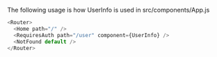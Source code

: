 The following usage is how UserInfo is used in src/components/App.js

```js static
<Router>
  <Home path="/" />
  <RequiresAuth path="/user" component={UserInfo} />
  <NotFound default />
</Router>
```
